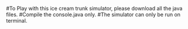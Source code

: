 #To Play with this ice cream trunk simulator, please download all the java files. 
#Compile the console.java only.
#The simulator can only be run on terminal.
